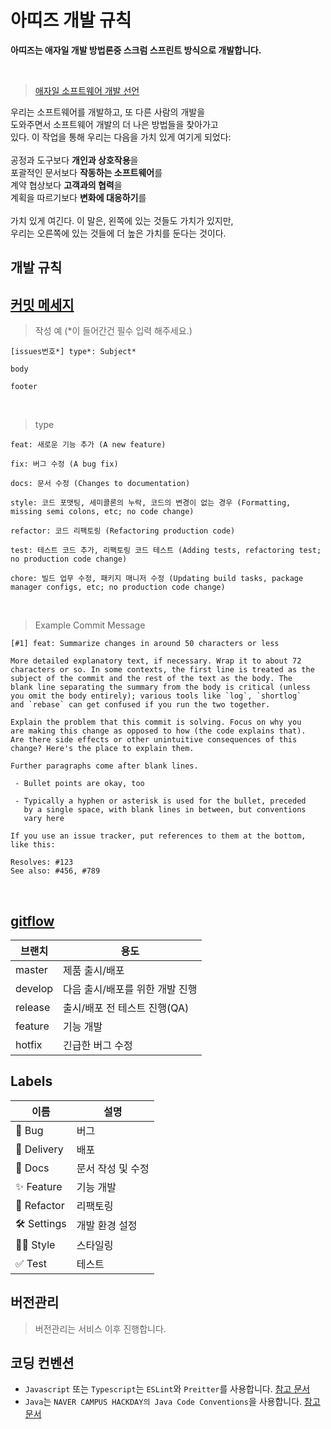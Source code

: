 # 아띠즈 개발 규칙
**아띠즈는 애자일 개발 방법론중 스크럼 스프린트 방식으로 개발합니다.**

</br>


> [애자일 소프트웨어 개발 선언](http://agilemanifesto.org/iso/ko/manifesto.html)

우리는 소프트웨어를 개발하고, 또 다른 사람의 개발을</br>
도와주면서 소프트웨어 개발의 더 나은 방법들을 찾아가고</br>
있다. 이 작업을 통해 우리는 다음을 가치 있게 여기게 되었다:</br>
</br>
공정과 도구보다 **개인과 상호작용**을</br>
포괄적인 문서보다 **작동하는 소프트웨어**를</br>
계약 협상보다 **고객과의 협력**을</br>
계획을 따르기보다 **변화에 대응하기**를</br>
</br>
가치 있게 여긴다. 이 말은, 왼쪽에 있는 것들도 가치가 있지만,</br>
우리는 오른쪽에 있는 것들에 더 높은 가치를 둔다는 것이다.</br>


## 개발 규칙

## [커밋 메세지](https://udacity.github.io/git-styleguide/)

> 작성 예 (*이 들어간건 필수 입력 해주세요.)

```
[issues번호*] type*: Subject*

body

footer
```

</br>

>type
```
feat: 새로운 기능 추가 (A new feature)

fix: 버그 수정 (A bug fix)

docs: 문서 수정 (Changes to documentation)

style: 코드 포맷팅, 세미콜론의 누락, 코드의 변경이 없는 경우 (Formatting, missing semi colons, etc; no code change)

refactor: 코드 리팩토링 (Refactoring production code)

test: 테스트 코드 추가, 리팩토링 코드 테스트 (Adding tests, refactoring test; no production code change)

chore: 빌드 업무 수정, 패키지 매니저 수정 (Updating build tasks, package manager configs, etc; no production code change)
```

</br>

> Example Commit Message
```
[#1] feat: Summarize changes in around 50 characters or less

More detailed explanatory text, if necessary. Wrap it to about 72
characters or so. In some contexts, the first line is treated as the
subject of the commit and the rest of the text as the body. The
blank line separating the summary from the body is critical (unless
you omit the body entirely); various tools like `log`, `shortlog`
and `rebase` can get confused if you run the two together.

Explain the problem that this commit is solving. Focus on why you
are making this change as opposed to how (the code explains that).
Are there side effects or other unintuitive consequences of this
change? Here's the place to explain them.

Further paragraphs come after blank lines.

 - Bullet points are okay, too

 - Typically a hyphen or asterisk is used for the bullet, preceded
   by a single space, with blank lines in between, but conventions
   vary here

If you use an issue tracker, put references to them at the bottom,
like this:

Resolves: #123
See also: #456, #789
```

</br>

## [gitflow](https://nvie.com/posts/a-successful-git-branching-model/)
|브랜치|용도|
|--|--|
|master|제품 출시/배포|
|develop|다음 출시/배포를 위한 개발 진행|
|release|출시/배포 전 테스트 진행(QA)|
|feature|기능 개발|
|hotfix|긴급한 버그 수정|

## Labels
|이름|설명|
|--|--|
|🐞 Bug|버그|
|🎁 Delivery|배포|
|📃 Docs|문서 작성 및 수정|
|✨ Feature|기능 개발|
|🔨 Refactor|리팩토링|
|🛠 Settings|개발 환경 설정|
|🧑‍🎨 Style|스타일링|
|✅ Test|테스트|

## 버전관리
> 버전관리는 서비스 이후 진행합니다.

## 코딩 컨벤션
- `Javascript` 또는 `Typescript`는 `ESLint`와 `Preitter`를 사용합니다. [참고 문서](https://veggie-garden.tistory.com/13)
- `Java`는 `NAVER CAMPUS HACKDAY의 Java Code Conventions`을 사용합니다. [참고문서](https://naver.github.io/hackday-conventions-java/)

